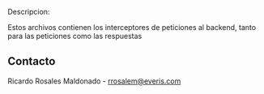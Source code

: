 Descripcion:

Estos archivos contienen los interceptores de peticiones al backend, tanto para las peticiones como las respuestas

Contacto
----------
Ricardo Rosales Maldonado - rrosalem@everis.com